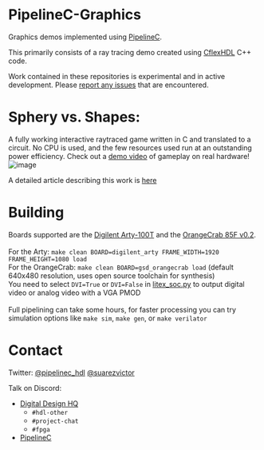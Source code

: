 # PipelineC-Graphics

Graphics demos implemented using [PipelineC](https://github.com/JulianKemmerer/PipelineC).

This primarily consists of a ray tracing demo created using [CflexHDL](https://github.com/suarezvictor/CflexHDL) C++ code.

Work contained in these repositories is experimental and in active development. Please [report any issues](https://github.com/JulianKemmerer/PipelineC-Graphics/issues) that are encountered.

# Sphery vs. Shapes:

A fully working interactive raytraced game written in C and translated to a circuit. No CPU is used, and the few resources used run at an outstanding power efficiency. Check out a [demo video](https://youtu.be/hn3sr3VMJQU) of gameplay on real hardware!
![image](https://user-images.githubusercontent.com/8551129/197263472-bcde79f4-2efe-42c0-ae0b-16fe6aaf9331.png)

A detailed article describing this work is [here](https://github.com/JulianKemmerer/PipelineC-Graphics/blob/main/doc/Sphery-vs-Shapes.pdf)


# Building

Boards supported are the [Digilent Arty-100T](https://digilent.com/reference/programmable-logic/arty-a7/start) and the [OrangeCrab 85F v0.2](https://1bitsquared.com/products/orangecrab).<br>
<br>
For the Arty: `make clean BOARD=digilent_arty FRAME_WIDTH=1920 FRAME_HEIGHT=1080 load`<br>
For the OrangeCrab: `make clean BOARD=gsd_orangecrab load` (default 640x480 resolution, uses open source toolchain for synthesis)<br>
You need to select `DVI=True` or `DVI=False` in [litex_soc.py](https://github.com/JulianKemmerer/PipelineC-Graphics/blob/main/litex_soc.py#L19) to output digital video or analog video with a VGA PMOD<br>
<br>
Full pipelining can take some hours, for faster processing you can try simulation options like `make sim`, `make gen`, or `make verilator`
# Contact

Twitter: 
[@pipelinec_hdl](https://twitter.com/pipelinec_hdl) 
[@suarezvictor](https://twitter.com/suarezvictor)

Talk on Discord: 
* [Digital Design HQ](https://discord.gg/pY2wJvnCMY)
  * `#hdl-other`
  * `#project-chat`
  * `#fpga`
* [PipelineC](https://discord.gg/Aupm3DDrK2)
